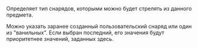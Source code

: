Определяет тип снарядов, которыми можно будет стрелять из данного предмета.

Можно указать заранее созданный пользовательский снаряд или один из "ванильных". Если выбран последний,
его значения будут приоритетнее значений, заданных здесь.